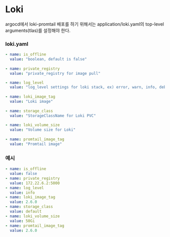# Loki

argocd에서 loki-promtail 배포를 하기 위해서는 application/loki.yaml의 top-level arguments(tlas)를 설정해야 한다.

### loki.yaml
```yml
- name: is_offline
  value: "boolean, default is false"
  
- name: private_registry
  value: "private_registry for image pull"

- name: log_level
  value: "log_level settings for loki stack, ex) error, warn, info, debug"
  
- name: loki_image_tag
  value: "Loki image"
  
- name: storage_class
  value: "StorageClassName for Loki PVC" 
  
- name: loki_volume_size
  value: "Volume size for Loki"
  
- name: promtail_image_tag
  value: "Promtail image"
```

### 예시

```yml
- name: is_offline
  value: false
- name: private_registry
  value: 172.22.6.2:5000
- name: log_level
  value: info
- name: loki_image_tag
  value: 2.6.0
- name: storage_class
  value: default
- name: loki_volume_size
  value: 50Gi
- name: promtail_image_tag
  value: 2.6.0
```
